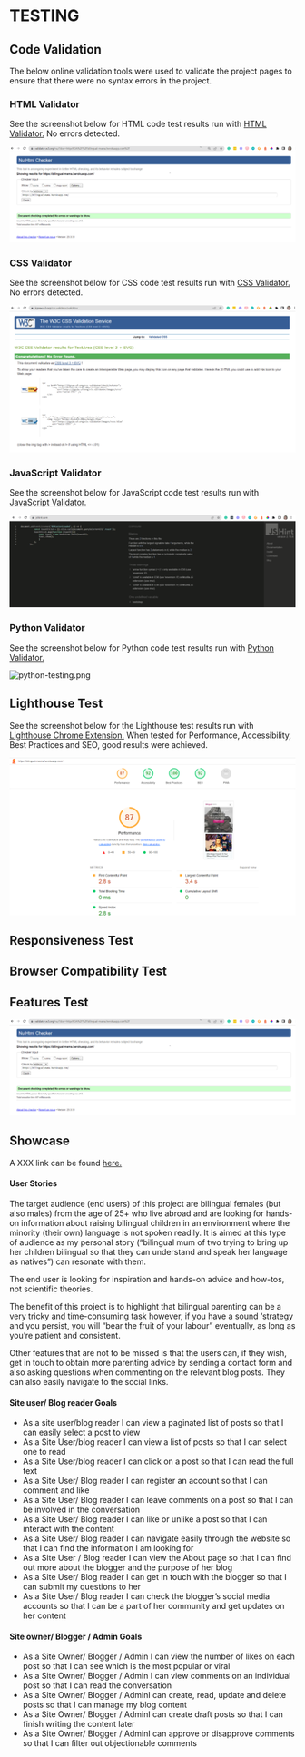 # TESTING

## Code Validation
The below online validation tools were used to validate the project pages to ensure that there were no syntax errors in the project.

### HTML Validator
See the screenshot below for HTML code test results run with [HTML Validator.](https://validator.w3.org/) No errors detected.

![html-testing.png](./docs/images/html-testing.png)

### CSS Validator
See the screenshot below for CSS code test results run with [CSS Validator.](https://jigsaw.w3.org/css-validator/) No errors detected.

![css-testing.png](./docs/images/css-testing.png)

### JavaScript Validator
See the screenshot below for JavaScript code test results run with [JavaScript Validator.](https://jshint.com/)

![javascript-testing.png](./docs/images/javascript-testing.png)

### Python Validator
See the screenshot below for Python code test results run with [Python Validator.](https://pep8ci.herokuapp.com/)

![python-testing.png](./docs/images/python-testing.png)


## Lighthouse Test

See the screenshot below for the Lighthouse test results run with [Lighthouse Chrome Extension.](https://chrome.google.com/webstore/detail/lighthouse/blipmdconlkpinefehnmjammfjpmpbjk) When tested for Performance, Accessibility, Best Practices and SEO, good results were achieved.

![lighthouse-testing.png](./docs/images/lighthouse-testing.png)

## Responsiveness Test


## Browser Compatibility Test


## Features Test

![html-testing.png](./docs/images/html-testing.png)

## Showcase

A XXX link can be found [here.](https://bilingual-mama.herokuapp.com/)




#### **User Stories**

The target audience (end users) of this project are bilingual females (but also males) from the age of 25+ who live abroad and are looking for hands-on information about raising bilingual children in an environment where the minority (their own) language is not spoken readily. It is aimed at this type of audience as my personal story (“bilingual mum of two trying to bring up her children bilingual so that they can understand and speak her language as natives”) can resonate with them.

The end user is looking for inspiration and hands-on advice and how-tos, not scientific theories.

The benefit of this project is to highlight that bilingual parenting can be a very tricky and time-consuming task however, if you have a sound ‘strategy and you persist, you will “bear the fruit of your labour” eventually, as long as you’re patient and consistent.

Other features that are not to be missed is that the users can, if they wish, get in touch to obtain more parenting advice by sending a contact form and also asking questions when commenting on the relevant blog posts. They can also easily navigate to the social links.

#### **Site user/ Blog reader Goals**
- As a site user/blog reader I can view a paginated list of posts so that I can easily select a post to view
- As a Site User/blog reader I can view a list of posts so that I can select one to read
- As a Site User/blog reader I can click on a post so that I can read the full text
- As a Site User/ Blog reader I can register an account so that I can comment and like
- As a Site User/ Blog reader I can leave comments on a post so that I can be involved in the conversation
- As a Site User/ Blog reader I can like or unlike a post so that I can interact with the content
- As a Site User/ Blog reader I can navigate easily through the website so that I can find the information I am looking for
- As a Site User / Blog reader I can view the About page so that I can find out more about the blogger and the purpose of her blog
- As a Site User/ Blog reader I can get in touch with the blogger so that I can submit my questions to her
- As a Site User/ Blog reader I can check the blogger’s social media accounts so that I can be a part of her community and get updates on her content

#### **Site owner/ Blogger / Admin Goals**
- As a Site Owner/ Blogger / Admin I can view the number of likes on each post so that I can see which is the most popular or viral
- As a Site Owner/ Blogger / Admin I can view comments on an individual post so that I can read the conversation
- As a Site Owner/ Blogger / AdminI can create, read, update and delete posts so that I can manage my blog content
- As a Site Owner/ Blogger / AdminI can create draft posts so that I can finish writing the content later
- As a Site Owner/ Blogger / AdminI can approve or disapprove comments so that I can filter out objectionable comments

